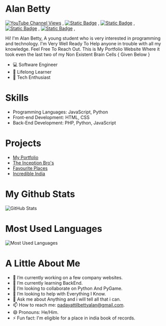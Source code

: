 # Alan Betty

[![YouTube Channel Views](https://img.shields.io/youtube/channel/views/UCXyMznWPmtsBvRmf6JSlr4w?style=social&label=YouTube)](https://youtube.com/@alanbetty) , 
[![Static Badge](https://img.shields.io/badge/Instagram-Follow-%23000?style=social&logo=Instagram)](https://instagram.com/alan__betty) , 
[![Static Badge](https://img.shields.io/badge/-Follow-%23000?style=social&logo=x)](https://x.com/AlanPBetty) , 
[![Static Badge](https://img.shields.io/badge/CodePen-Follow-%23000?style=social&logo=codepen)](https://codepen.io/Alan-Betty) , 
[![Static Badge](https://img.shields.io/badge/Discord-Follow-%23000?style=social&logo=discord)](https://discord.com/users/1229633538362703882) ,  

Hi! I'm Alan Betty, A young student who is very interested in programming and technology. 
I'm Very Well Ready To Help anyone in trouble with all my knowledge.
Feel Free To Reach Out.
This is My Portfolio Website Where it took even the last two of my Non Existent Brain Cells
{ Given Below }
- 💻 Software Engineer  
- 🌱 Lifelong Learner  
- 🚀 Tech Enthusiast

# Skills
- Programming Languages: JavaScript, Python
- Front-end Development: HTML, CSS
- Back-End Development: PHP, Python, JavaScript 
  

# Projects

- <a href="https://alan-betty.github.io">My Portfolio</a>
- <a href="https://alan-betty.github.io/The-Inception-Bros"/>The Inception Bro's</a>
- <a href="https://webinar-alanpadayattilbetty.github.io/webinar-Alanpadayattilbetty-Mytraveldestinationadvancedwithlogin.github.io/">Favourite Places</a>
- <a href="https://webinar-alanpadayattilbetty.github.io/mindchampWebinar.github.io/">Incredible India</a>

# My Github Stats

![GitHub Stats](https://github-readme-stats.vercel.app/api?username=Alan-Betty&show_icons=true&count_private=true&theme=dark)

# Most Used Languages

![Most Used Languages](https://github-readme-stats.vercel.app/api/top-langs/?username=Alan-Betty)


# A Little About Me

- 🔭 I’m currently working on a few company websites.
- 🌱 I’m currently learning BackEnd.
- 👯 I’m looking to collaborate on Python And PyGame.
- 🤔 I’m looking to help with Everything I Know.
- 💬 Ask me about Anything and i will tell all that i can.
- 📫 How to reach me: padayattilbettyalan@gmail.com.
- 😄 Pronouns: He/Him.
- ⚡ Fun fact: I'm eligible for a place in india book of records.


